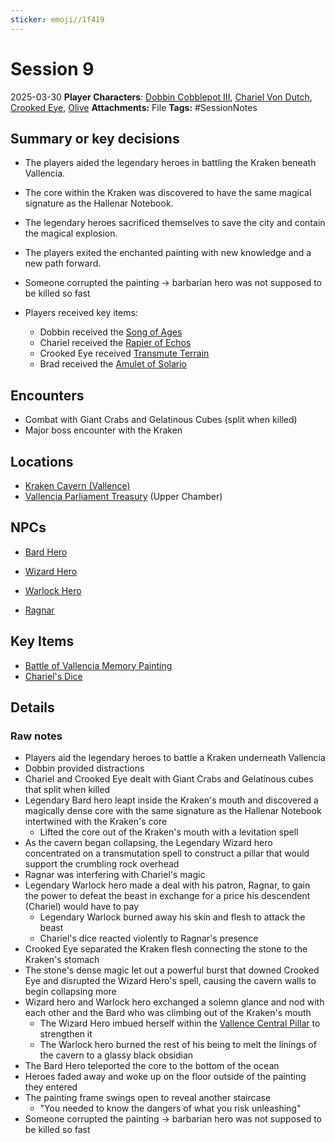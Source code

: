 ```yaml
---
sticker: emoji//1f419
---
```


# Session 9

2025-03-30
**Player Characters**: [Dobbin Cobblepot III](/players/dobbin-cobblepot-iii/dobbin-cobblepot-iii), [Chariel Von Dutch](/players/chariel-von-dutch/chariel-von-dutch), [Crooked Eye](/players/crooked-eye/crooked-eye), [Olive](players/olive/images/olive.jpeg)
**Attachments:** File
**Tags:** #SessionNotes

## Summary or key decisions

* The players aided the legendary heroes in battling the Kraken beneath Vallencia.

* The core within the Kraken was discovered to have the same magical signature as the Hallenar Notebook.
* The legendary heroes sacrificed themselves to save the city and contain the magical explosion.
* The players exited the enchanted painting with new knowledge and a new path forward.
* Someone corrupted the painting → barbarian hero was not supposed to be killed so fast
* Players received key items:
  * Dobbin received the [Song of Ages](/items/spells/song-of-ages)
  * Chariel received the [Rapier of Echos](/items/weapons/rapier-of-echos)
  * Crooked Eye received [Transmute Terrain](/items/spells/transmute-terrain)
  * Brad received the [Amulet of Solario](/items/jewelry/amulet-of-solario)

## Encounters

* Combat with Giant Crabs and Gelatinous Cubes (split when killed)
* Major boss encounter with the Kraken

## Locations

* [Kraken Cavern (Vallence)](Places/Kingdom%20of%20Minthar/Vallencia/Vallencia%20(2000%20Years%20Ago)/Kraken%20Cavern%20(Vallence).md)
* [Vallencia Parliament Treasury](/places/kingdom-of-minthar/vallencia/vallencia-parliament-treasury/vallencia-parliament-treasury) (Upper Chamber)

## NPCs

* [Bard Hero](/npcs/vallencia-npcs/vallencias-legendary-heroes/legendary-bard-hero)

* [Wizard Hero](/npcs/vallencia-npcs/vallencias-legendary-heroes/legendary-wizard-hero)
* [Warlock Hero](/npcs/vallencia-npcs/vallencias-legendary-heroes/legendary-warlock-hero)
* [Ragnar](/npcs/deities/ragnar/ragnar)

## Key Items

* [Battle of Vallencia Memory Painting](/items/key-items/battle-of-vallencia-memory-painting)
* [Chariel's Dice](/items/key-items/chariels-dice)

## Details

### Raw notes

* Players aid the legendary heroes to battle a Kraken underneath Vallencia
* Dobbin provided distractions
* Chariel and Crooked Eye dealt with Giant Crabs and Gelatinous cubes that split when killed
* Legendary Bard hero leapt inside the Kraken's mouth and discovered a magically dense core with the same signature as the Hallenar Notebook intertwined with the Kraken's core
  * Lifted the core out of the Kraken's mouth with a levitation spell
* As the cavern began collapsing, the Legendary Wizard hero concentrated on a transmutation spell to construct a pillar that would support the crumbling rock overhead
* Ragnar was interfering with Chariel's magic
* Legendary Warlock hero made a deal with his patron, Ragnar, to gain the power to defeat the beast in exchange for a price his descendent (Chariel) would have to pay
  * Legendary Warlock burned away his skin and flesh to attack the beast
  * Chariel's dice reacted violently to Ragnar's presence
* Crooked Eye separated the Kraken flesh connecting the stone to the Kraken's stomach
* The stone's dense magic let out a powerful burst that downed Crooked Eye and disrupted the Wizard Hero's spell, causing the cavern walls to begin collapsing more
* Wizard hero and Warlock hero exchanged a solemn glance and nod with each other and the Bard who was climbing out of the Kraken's mouth
  * The Wizard Hero imbued herself within the [Vallence Central Pillar](/places/kingdom-of-minthar/vallence/vallence-central-pillar/vallence-central-pillar) to strengthen it
  * The Warlock hero burned the rest of his being to melt the linings of the cavern to a glassy black obsidian
* The Bard Hero teleported the core to the bottom of the ocean
* Heroes faded away and woke up on the floor outside of the painting they entered
* The painting frame swings open to reveal another staircase
  * "You needed to know the dangers of what you risk unleashing"
* Someone corrupted the painting → barbarian hero was not supposed to be killed so fast
